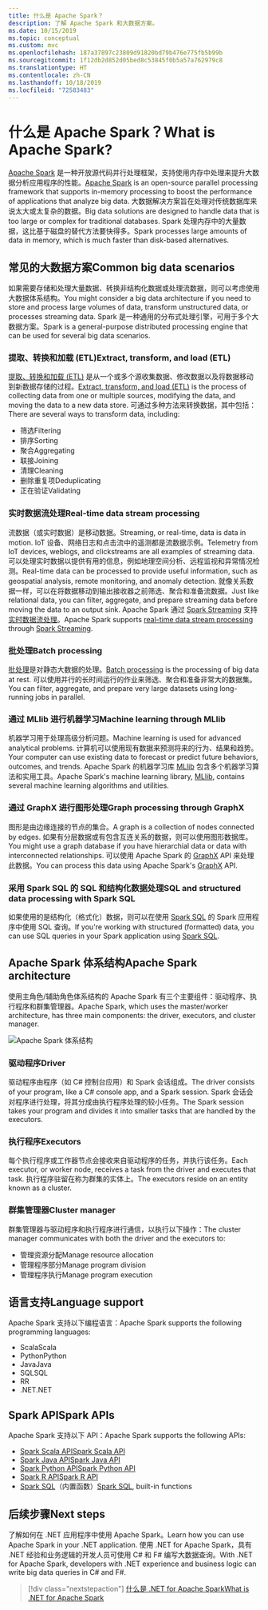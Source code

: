 ```yaml
---
title: 什么是 Apache Spark？
description: 了解 Apache Spark 和大数据方案。
ms.date: 10/15/2019
ms.topic: conceptual
ms.custom: mvc
ms.openlocfilehash: 187a37897c23809d91820bd79b476e775fb5b99b
ms.sourcegitcommit: 1f12db2d852d05bed8c53845f0b5a57a762979c8
ms.translationtype: HT
ms.contentlocale: zh-CN
ms.lasthandoff: 10/18/2019
ms.locfileid: "72583483"
---
```

# <a name="what-is-apache-spark"></a><span data-ttu-id="c6a68-103">什么是 Apache Spark？</span><span class="sxs-lookup"><span data-stu-id="c6a68-103">What is Apache Spark?</span></span>

<span data-ttu-id="c6a68-104">[Apache Spark](https://spark.apache.org/) 是一种开放源代码并行处理框架，支持使用内存中处理来提升大数据分析应用程序的性能。</span><span class="sxs-lookup"><span data-stu-id="c6a68-104">[Apache Spark](https://spark.apache.org/) is an open-source parallel processing framework that supports in-memory processing to boost the performance of applications that analyze big data.</span></span> <span data-ttu-id="c6a68-105">大数据解决方案旨在处理对传统数据库来说太大或太复杂的数据。</span><span class="sxs-lookup"><span data-stu-id="c6a68-105">Big data solutions are designed to handle data that is too large or complex for traditional databases.</span></span> <span data-ttu-id="c6a68-106">Spark 处理内存中的大量数据，这比基于磁盘的替代方法要快得多。</span><span class="sxs-lookup"><span data-stu-id="c6a68-106">Spark processes large amounts of data in memory, which is much faster than disk-based alternatives.</span></span> 

## <a name="common-big-data-scenarios"></a><span data-ttu-id="c6a68-107">常见的大数据方案</span><span class="sxs-lookup"><span data-stu-id="c6a68-107">Common big data scenarios</span></span>

<span data-ttu-id="c6a68-108">如果需要存储和处理大量数据、转换非结构化数据或处理流数据，则可以考虑使用大数据体系结构。</span><span class="sxs-lookup"><span data-stu-id="c6a68-108">You might consider a big data architecture if you need to store and process large volumes of data, transform unstructured data, or processes streaming data.</span></span> <span data-ttu-id="c6a68-109">Spark 是一种通用的分布式处理引擎，可用于多个大数据方案。</span><span class="sxs-lookup"><span data-stu-id="c6a68-109">Spark is a general-purpose distributed processing engine that can be used for several big data scenarios.</span></span> 

### <a name="extract-transform-and-load-etl"></a><span data-ttu-id="c6a68-110">提取、转换和加载 (ETL)</span><span class="sxs-lookup"><span data-stu-id="c6a68-110">Extract, transform, and load (ETL)</span></span>

<span data-ttu-id="c6a68-111">[提取、转换和加载 (ETL)](/azure/architecture/data-guide/relational-data/etl) 是从一个或多个源收集数据、修改数据以及将数据移动到新数据存储的过程。</span><span class="sxs-lookup"><span data-stu-id="c6a68-111">[Extract, transform, and load (ETL)](/azure/architecture/data-guide/relational-data/etl) is the process of collecting data from one or multiple sources, modifying the data, and moving the data to a new data store.</span></span> <span data-ttu-id="c6a68-112">可通过多种方法来转换数据，其中包括：</span><span class="sxs-lookup"><span data-stu-id="c6a68-112">There are several ways to transform data, including:</span></span>

* <span data-ttu-id="c6a68-113">筛选</span><span class="sxs-lookup"><span data-stu-id="c6a68-113">Filtering</span></span>
* <span data-ttu-id="c6a68-114">排序</span><span class="sxs-lookup"><span data-stu-id="c6a68-114">Sorting</span></span>
* <span data-ttu-id="c6a68-115">聚合</span><span class="sxs-lookup"><span data-stu-id="c6a68-115">Aggregating</span></span>
* <span data-ttu-id="c6a68-116">联接</span><span class="sxs-lookup"><span data-stu-id="c6a68-116">Joining</span></span>
* <span data-ttu-id="c6a68-117">清理</span><span class="sxs-lookup"><span data-stu-id="c6a68-117">Cleaning</span></span>
* <span data-ttu-id="c6a68-118">删除重复项</span><span class="sxs-lookup"><span data-stu-id="c6a68-118">Deduplicating</span></span>
* <span data-ttu-id="c6a68-119">正在验证</span><span class="sxs-lookup"><span data-stu-id="c6a68-119">Validating</span></span>

### <a name="real-time-data-stream-processing"></a><span data-ttu-id="c6a68-120">实时数据流处理</span><span class="sxs-lookup"><span data-stu-id="c6a68-120">Real-time data stream processing</span></span>

<span data-ttu-id="c6a68-121">流数据（或实时数据）是移动数据。</span><span class="sxs-lookup"><span data-stu-id="c6a68-121">Streaming, or real-time, data is data in motion.</span></span> <span data-ttu-id="c6a68-122">IoT 设备、网络日志和点击流中的遥测都是流数据示例。</span><span class="sxs-lookup"><span data-stu-id="c6a68-122">Telemetry from IoT devices, weblogs, and clickstreams are all examples of streaming data.</span></span> <span data-ttu-id="c6a68-123">可以处理实时数据以提供有用的信息，例如地理空间分析、远程监视和异常情况检测。</span><span class="sxs-lookup"><span data-stu-id="c6a68-123">Real-time data can be processed to provide useful information, such as geospatial analysis, remote monitoring, and anomaly detection.</span></span> <span data-ttu-id="c6a68-124">就像关系数据一样，可以在将数据移动到输出接收器之前筛选、聚合和准备流数据。</span><span class="sxs-lookup"><span data-stu-id="c6a68-124">Just like relational data, you can filter, aggregate, and prepare streaming data before moving the data to an output sink.</span></span> <span data-ttu-id="c6a68-125">Apache Spark 通过 [Spark Streaming](https://spark.apache.org/streaming/) 支持[实时数据流处理](/azure/architecture/data-guide/big-data/real-time-processing)。</span><span class="sxs-lookup"><span data-stu-id="c6a68-125">Apache Spark supports [real-time data stream processing](/azure/architecture/data-guide/big-data/real-time-processing) through [Spark Streaming](https://spark.apache.org/streaming/).</span></span> 

### <a name="batch-processing"></a><span data-ttu-id="c6a68-126">批处理</span><span class="sxs-lookup"><span data-stu-id="c6a68-126">Batch processing</span></span>

<span data-ttu-id="c6a68-127">[批处理](/azure/architecture/data-guide/big-data/batch-processing)是对静态大数据的处理。</span><span class="sxs-lookup"><span data-stu-id="c6a68-127">[Batch processing](/azure/architecture/data-guide/big-data/batch-processing) is the processing of big data at rest.</span></span> <span data-ttu-id="c6a68-128">可以使用并行的长时间运行的作业来筛选、聚合和准备非常大的数据集。</span><span class="sxs-lookup"><span data-stu-id="c6a68-128">You can filter, aggregate, and prepare very large datasets using long-running jobs in parallel.</span></span>

### <a name="machine-learning-through-mllib"></a><span data-ttu-id="c6a68-129">通过 MLlib 进行机器学习</span><span class="sxs-lookup"><span data-stu-id="c6a68-129">Machine learning through MLlib</span></span>

<span data-ttu-id="c6a68-130">机器学习用于处理高级分析问题。</span><span class="sxs-lookup"><span data-stu-id="c6a68-130">Machine learning is used for advanced analytical problems.</span></span> <span data-ttu-id="c6a68-131">计算机可以使用现有数据来预测将来的行为、结果和趋势。</span><span class="sxs-lookup"><span data-stu-id="c6a68-131">Your computer can use existing data to forecast or predict future behaviors, outcomes, and trends.</span></span> <span data-ttu-id="c6a68-132">Apache Spark 的机器学习库 [MLlib](https://spark.apache.org/mllib/) 包含多个机器学习算法和实用工具。</span><span class="sxs-lookup"><span data-stu-id="c6a68-132">Apache Spark's machine learning library, [MLlib](https://spark.apache.org/mllib/), contains several machine learning algorithms and utilities.</span></span>

### <a name="graph-processing-through-graphx"></a><span data-ttu-id="c6a68-133">通过 GraphX 进行图形处理</span><span class="sxs-lookup"><span data-stu-id="c6a68-133">Graph processing through GraphX</span></span>

<span data-ttu-id="c6a68-134">图形是由边缘连接的节点的集合。</span><span class="sxs-lookup"><span data-stu-id="c6a68-134">A graph is a collection of nodes connected by edges.</span></span> <span data-ttu-id="c6a68-135">如果有分层数据或有包含互连关系的数据，则可以使用图形数据库。</span><span class="sxs-lookup"><span data-stu-id="c6a68-135">You might use a graph database if you have hierarchial data or data with interconnected relationships.</span></span> <span data-ttu-id="c6a68-136">可以使用 Apache Spark 的 [GraphX](https://spark.apache.org/graphx/) API 来处理此数据。</span><span class="sxs-lookup"><span data-stu-id="c6a68-136">You can process this data using Apache Spark's [GraphX](https://spark.apache.org/graphx/) API.</span></span>

### <a name="sql-and-structured-data-processing-with-spark-sql"></a><span data-ttu-id="c6a68-137">采用 Spark SQL 的 SQL 和结构化数据处理</span><span class="sxs-lookup"><span data-stu-id="c6a68-137">SQL and structured data processing with Spark SQL</span></span>

<span data-ttu-id="c6a68-138">如果使用的是结构化（格式化）数据，则可以在使用 [Spark SQL](https://spark.apache.org/sql/) 的 Spark 应用程序中使用 SQL 查询。</span><span class="sxs-lookup"><span data-stu-id="c6a68-138">If you're working with structured (formatted) data, you can use SQL queries in your Spark application using [Spark SQL](https://spark.apache.org/sql/).</span></span>

## <a name="apache-spark-architecture"></a><span data-ttu-id="c6a68-139">Apache Spark 体系结构</span><span class="sxs-lookup"><span data-stu-id="c6a68-139">Apache Spark architecture</span></span>

<span data-ttu-id="c6a68-140">使用主角色/辅助角色体系结构的 Apache Spark 有三个主要组件：驱动程序、执行程序和群集管理器。</span><span class="sxs-lookup"><span data-stu-id="c6a68-140">Apache Spark, which uses the master/worker architecture, has three main components: the driver, executors, and cluster manager.</span></span>

![Apache Spark 体系结构](media/spark-architecture.png)

### <a name="driver"></a><span data-ttu-id="c6a68-142">驱动程序</span><span class="sxs-lookup"><span data-stu-id="c6a68-142">Driver</span></span>

<span data-ttu-id="c6a68-143">驱动程序由程序（如 C# 控制台应用）和 Spark 会话组成。</span><span class="sxs-lookup"><span data-stu-id="c6a68-143">The driver consists of your program, like a C# console app, and a Spark session.</span></span> <span data-ttu-id="c6a68-144">Spark 会话会对程序进行处理，将其分成由执行程序处理的较小任务。</span><span class="sxs-lookup"><span data-stu-id="c6a68-144">The Spark session takes your program and divides it into smaller tasks that are handled by the executors.</span></span>

### <a name="executors"></a><span data-ttu-id="c6a68-145">执行程序</span><span class="sxs-lookup"><span data-stu-id="c6a68-145">Executors</span></span>

<span data-ttu-id="c6a68-146">每个执行程序或工作器节点会接收来自驱动程序的任务，并执行该任务。</span><span class="sxs-lookup"><span data-stu-id="c6a68-146">Each executor, or worker node, receives a task from the driver and executes that task.</span></span> <span data-ttu-id="c6a68-147">执行程序驻留在称为群集的实体上。</span><span class="sxs-lookup"><span data-stu-id="c6a68-147">The executors reside on an entity known as a cluster.</span></span>

### <a name="cluster-manager"></a><span data-ttu-id="c6a68-148">群集管理器</span><span class="sxs-lookup"><span data-stu-id="c6a68-148">Cluster manager</span></span>

<span data-ttu-id="c6a68-149">群集管理器与驱动程序和执行程序进行通信，以执行以下操作：</span><span class="sxs-lookup"><span data-stu-id="c6a68-149">The cluster manager communicates with both the driver and the executors to:</span></span>

* <span data-ttu-id="c6a68-150">管理资源分配</span><span class="sxs-lookup"><span data-stu-id="c6a68-150">Manage resource allocation</span></span>
* <span data-ttu-id="c6a68-151">管理程序部分</span><span class="sxs-lookup"><span data-stu-id="c6a68-151">Manage program division</span></span>
* <span data-ttu-id="c6a68-152">管理程序执行</span><span class="sxs-lookup"><span data-stu-id="c6a68-152">Manage program execution</span></span>

## <a name="language-support"></a><span data-ttu-id="c6a68-153">语言支持</span><span class="sxs-lookup"><span data-stu-id="c6a68-153">Language support</span></span>

<span data-ttu-id="c6a68-154">Apache Spark 支持以下编程语言：</span><span class="sxs-lookup"><span data-stu-id="c6a68-154">Apache Spark supports the following programming languages:</span></span>

* <span data-ttu-id="c6a68-155">Scala</span><span class="sxs-lookup"><span data-stu-id="c6a68-155">Scala</span></span>
* <span data-ttu-id="c6a68-156">Python</span><span class="sxs-lookup"><span data-stu-id="c6a68-156">Python</span></span>
* <span data-ttu-id="c6a68-157">Java</span><span class="sxs-lookup"><span data-stu-id="c6a68-157">Java</span></span>
* <span data-ttu-id="c6a68-158">SQL</span><span class="sxs-lookup"><span data-stu-id="c6a68-158">SQL</span></span>
* <span data-ttu-id="c6a68-159">R</span><span class="sxs-lookup"><span data-stu-id="c6a68-159">R</span></span>
* <span data-ttu-id="c6a68-160">.NET</span><span class="sxs-lookup"><span data-stu-id="c6a68-160">.NET</span></span>

## <a name="spark-apis"></a><span data-ttu-id="c6a68-161">Spark API</span><span class="sxs-lookup"><span data-stu-id="c6a68-161">Spark APIs</span></span>

<span data-ttu-id="c6a68-162">Apache Spark 支持以下 API：</span><span class="sxs-lookup"><span data-stu-id="c6a68-162">Apache Spark supports the following APIs:</span></span>

* [<span data-ttu-id="c6a68-163">Spark Scala API</span><span class="sxs-lookup"><span data-stu-id="c6a68-163">Spark Scala API</span></span>](https://spark.apache.org/docs/2.2.0/api/scala/index.html)
* [<span data-ttu-id="c6a68-164">Spark Java API</span><span class="sxs-lookup"><span data-stu-id="c6a68-164">Spark Java API</span></span>](https://spark.apache.org/docs/2.2.0/api/java/index.html)
* [<span data-ttu-id="c6a68-165">Spark Python API</span><span class="sxs-lookup"><span data-stu-id="c6a68-165">Spark Python API</span></span>](https://spark.apache.org/docs/2.2.0/api/python/index.html)
* [<span data-ttu-id="c6a68-166">Spark R API</span><span class="sxs-lookup"><span data-stu-id="c6a68-166">Spark R API</span></span>](https://spark.apache.org/docs/2.2.0/api/R/index.html)
* <span data-ttu-id="c6a68-167">[Spark SQL](https://spark.apache.org/docs/latest/api/sql/index.html)（内置函数）</span><span class="sxs-lookup"><span data-stu-id="c6a68-167">[Spark SQL](https://spark.apache.org/docs/latest/api/sql/index.html), built-in functions</span></span>

## <a name="next-steps"></a><span data-ttu-id="c6a68-168">后续步骤</span><span class="sxs-lookup"><span data-stu-id="c6a68-168">Next steps</span></span>

<span data-ttu-id="c6a68-169">了解如何在 .NET 应用程序中使用 Apache Spark。</span><span class="sxs-lookup"><span data-stu-id="c6a68-169">Learn how you can use Apache Spark in your .NET application.</span></span> <span data-ttu-id="c6a68-170">使用 .NET for Apache Spark，具有 .NET 经验和业务逻辑的开发人员可使用 C# 和 F# 编写大数据查询。</span><span class="sxs-lookup"><span data-stu-id="c6a68-170">With .NET for Apache Spark, developers with .NET experience and business logic can write big data queries in C# and F#.</span></span>
> [!div class="nextstepaction"]
> [<span data-ttu-id="c6a68-171">什么是 .NET for Apache Spark</span><span class="sxs-lookup"><span data-stu-id="c6a68-171">What is .NET for Apache Spark</span></span>](what-is-apache-spark-dotnet.md)
